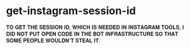 # get-instagram-session-id
𝐓𝐎 𝐆𝐄𝐓 𝐓𝐇𝐄 𝐒𝐄𝐒𝐒𝐈𝐎𝐍 𝐈𝐃, 𝐖𝐇𝐈𝐂𝐇 𝐈𝐒 𝐍𝐄𝐄𝐃𝐄𝐃 𝐈𝐍 𝐈𝐍𝐒𝐓𝐀𝐆𝐑𝐀𝐌 𝐓𝐎𝐎𝐋𝐒, 𝐈 𝐃𝐈𝐃 𝐍𝐎𝐓 𝐏𝐔𝐓 𝐎𝐏𝐄𝐍 𝐂𝐎𝐃𝐄 𝐈𝐍 𝐓𝐇𝐄 𝐁𝐎𝐓 𝐈𝐍𝐅𝐑𝐀𝐒𝐓𝐑𝐔𝐂𝐓𝐔𝐑𝐄 𝐒𝐎 𝐓𝐇𝐀𝐓 𝐒𝐎𝐌𝐄 𝐏𝐄𝐎𝐏𝐋𝐄 𝐖𝐎𝐔𝐋𝐃𝐍'𝐓 𝐒𝐓𝐄𝐀𝐋 𝐈𝐓.
